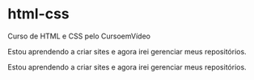 # html-css
 Curso de HTML e CSS pelo CursoemVídeo


Estou aprendendo a criar sites e agora irei gerenciar meus repositórios.

Estou aprendendo a criar sites e agora irei gerenciar meus repositórios.